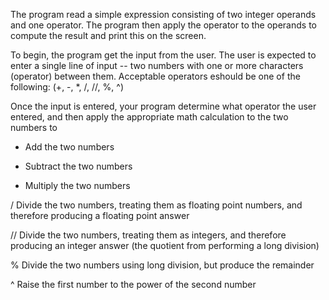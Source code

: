 The program read a simple expression consisting of two integer operands and one operator. The program then apply the operator to the operands to compute the result and print this on the screen.

To begin, the program get the input from the user. The user is expected to enter a single line of input -- two numbers with one or more characters (operator) between them. Acceptable operators eshould be one of the following:
   (+, -, *, /, //, %, ^)

Once the input is entered, your program determine what operator the user entered, and then apply the appropriate math calculation to the two numbers to 


 +	Add the two numbers

 -	Subtract the two numbers

 *	Multiply the two numbers

/	Divide the two numbers, treating them as floating point numbers, and therefore producing a floating point answer

//	Divide the two numbers, treating them as integers, and therefore producing an integer answer (the quotient from performing a long division)

%	Divide the two numbers using long division, but produce the remainder

^	Raise the first number to the power of the second number

